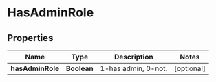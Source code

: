 # HasAdminRole

## Properties
Name | Type | Description | Notes
------------ | ------------- | ------------- | -------------
**hasAdminRole** | **Boolean** | 1-has admin, 0-not. |  [optional]
